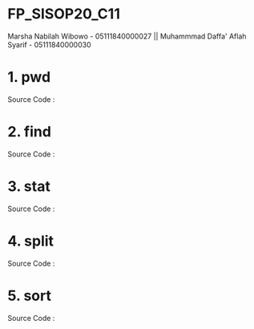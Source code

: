 # FP_SISOP20_C11

Marsha Nabilah Wibowo - 05111840000027 || Muhammmad Daffa' Aflah Syarif - 05111840000030

# 1. pwd
Source Code : []()

# 2. find
Source Code : []()

# 3. stat
Source Code : []()

# 4. split
Source Code : []()

# 5. sort
Source Code : []()
